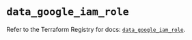 # `data_google_iam_role`

Refer to the Terraform Registry for docs: [`data_google_iam_role`](https://registry.terraform.io/providers/hashicorp/google-beta/6.20.0/docs/data-sources/google_iam_role).
